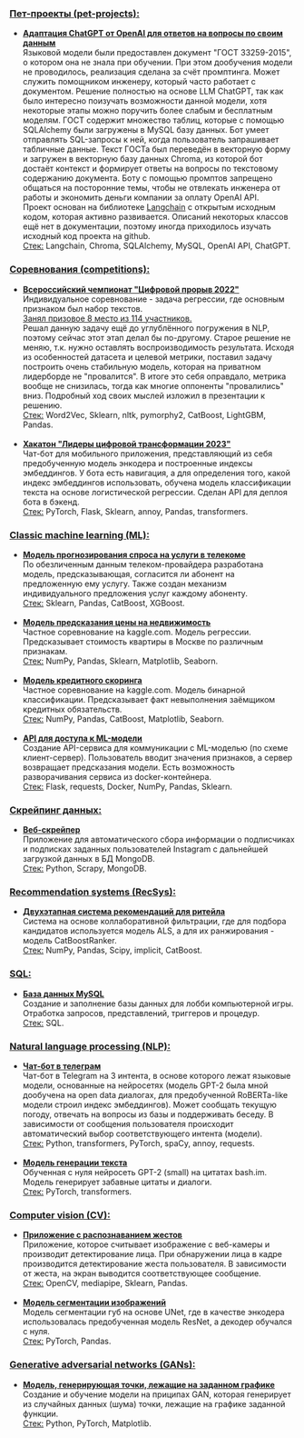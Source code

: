 ### <ins>Пет-проекты (pet-projects):</ins>

- **<ins>[Адаптация ChatGPT от OpenAI для ответов на вопросы по своим данным](https://github.com/mikhail-rozov/ChatGPT-adaptation)</ins>**  
Языковой модели были предоставлен документ "ГОСТ 33259-2015", о котором она не знала при обучении. При этом дообучения модели не проводилось, реализация сделана за счёт промптинга. Может служить помощником инженеру, который часто работает с документом. Решение полностью на основе LLM ChatGPT, так как было интересно поизучать возможности данной модели, хотя некоторые этапы можно поручить более слабым и бесплатным моделям. ГОСТ содержит множество таблиц, которые с помощью SQLAlchemy были загружены в MySQL базу данных. Бот умеет отправлять SQL-запросы к ней, когда пользователь запрашивает табличные данные. Текст ГОСТа был переведён в векторную форму и загружен в векторную базу данных Chroma, из которой бот достаёт контекст и формирует ответы на вопросы по текстовому содержанию документа. Боту с помощью промптов запрещено общаться на посторонние темы, чтобы не отвлекать инженера от работы и экономить деньги компании за оплату OpenAI API.  
Проект основан на библиотеке [Langchain](https://github.com/hwchase17/langchain) с открытым исходным кодом, которая активно развивается. Описаний некоторых классов ещё нет в документации, поэтому иногда приходилось изучать исходный код проекта на github.  
<ins>Стек:</ins> Langchain, Chroma, SQLAlchemy, MySQL, OpenAI API, ChatGPT.

### <ins>Соревнования (competitions):</ins>

- **<ins>[Всероссийский чемпионат "Цифровой прорыв 2022"](https://github.com/mikhail-rozov/Digital_Breakthrough_2022)</ins>**  
Индивидуальное соревнование - задача регрессии, где основным признаком был набор текстов.  
<ins>Занял призовое 8 место из 114 участников.</ins>   
Решал данную задачу ещё до углублённого погружения в NLP, поэтому сейчас этот этап делал бы по-другому. Старое решение не меняю, т.к. нужно оставлять воспроизводимость результата. Исходя из особенностей датасета и целевой метрики, поставил задачу построить очень стабильную модель, которая на приватном лидерборде не "провалится". В итоге это себя оправдало, метрика вообще не снизилась, тогда как многие оппоненты "провалились" вниз. Подробный ход своих мыслей изложил в презентации к решению.  
<ins>Стек:</ins> Word2Vec, Sklearn, nltk, pymorphy2, CatBoost, LightGBM, Pandas.  
    <br>
- **<ins>[Хакатон "Лидеры цифровой трансформации 2023"](https://github.com/mikhail-rozov/Hackaton-DTL2023)</ins>**  
Чат-бот для мобильного приложения, представляющий из себя предобученную модель энкодера и построенные индексы эмбеддингов. У бота есть навигация, а для определения того, какой индекс эмбеддингов использовать, обучена модель классификации текста на основе логистической регрессии. Сделан API для деплоя бота в бэкенд.  
<ins>Стек:</ins> PyTorch, Flask, Sklearn, annoy, Pandas, transformers.  

### <ins>Classic machine learning (ML):</ins>

- **<ins>[Модель прогнозирования спроса на услуги в телекоме](https://github.com/mikhail-rozov/Megafon_project)</ins>**  
По обезличенным данным телеком-провайдера разработана модель,
предсказывающая, согласится ли абонент на предложенную ему услугу. Также создан
механизм индивидуального предложения услуг каждому абоненту.  
<ins>Стек:</ins> Sklearn, Pandas, CatBoost, XGBoost.  
    <br>
- **<ins>[Модель предсказания цены на недвижимость](https://github.com/mikhail-rozov/Data_science_modules_1/tree/master/Course_project)</ins>**  
Частное соревнование на kaggle.com. Модель регрессии. Предсказывает стоимость квартиры в Москве по различным признакам.  
<ins>Стек:</ins> NumPy, Pandas, Sklearn, Matplotlib, Seaborn.  
    <br>
- **<ins>[Модель кредитного скоринга](https://github.com/mikhail-rozov/-Data_science_modules_2/tree/master/Course_project)</ins>**  
Частное соревнование на kaggle.com. Модель бинарной классификации. Предсказывает факт невыполнения заёмщиком кредитных обязательств.  
<ins>Стек:</ins> NumPy, Pandas, CatBoost, Matplotlib, Seaborn.  
    <br>
- **<ins>[API для доступа к ML-модели](https://github.com/mikhail-rozov/ML_in_business/tree/master/Project)</ins>**  
Создание API-сервиса для коммуникации с ML-моделью (по схеме клиент-сервер). Пользователь вводит значения признаков, а сервер возвращает предсказания модели. Есть возможность разворачивания сервиса из docker-контейнера.  
<ins>Стек:</ins> Flask, requests, Docker, NumPy, Pandas, Sklearn.

### <ins>Скрейпинг данных:</ins>

- **<ins>[Веб-скрейпер](https://github.com/mikhail-rozov/Data_collection_methods/tree/master/Lesson_8)</ins>**  
Приложение для автоматического сбора информации о подписчиках и подписках заданных
пользователей Instagram с дальнейшей загрузкой данных в БД MongoDB.  
<ins>Стек:</ins> Python, Scrapy, MongoDB.

### <ins>Recommendation systems (RecSys):</ins>

- **<ins>[Двухэтапная система рекомендаций для ритейла](https://github.com/mikhail-rozov/Recommendation_systems/tree/master/Lesson_8)</ins>**  
Система на основе коллаборативной фильтрации, где для подбора кандидатов используется модель ALS, а для их ранжирования - модель CatBoostRanker.  
<ins>Стек:</ins> NumPy, Pandas, Scipy, implicit, CatBoost.

### <ins>SQL:</ins>

- **<ins>[База данных MySQL](https://github.com/mikhail-rozov/MySQL_project)</ins>**  
Cоздание и заполнение базы данных для лобби компьютерной игры.
Отработка запросов, представлений, триггеров и процедур.  
<ins>Стек:</ins> SQL.

### <ins>Natural language processing (NLP):</ins>

- **<ins>[Чат-бот в телеграм](https://github.com/mikhail-rozov/nlp-introduction/tree/master/Course_project)</ins>**  
Чат-бот в Telegram на 3 интента, в основе которого лежат языковые модели,
основанные на нейросетях (модель GPT-2 была мной дообучена на open data диалогах, для предобученной RoBERTa-like модели строил индекс эмбеддингов). Может сообщать
текущую погоду, отвечать на вопросы из базы и поддерживать беседу. В зависимости от
сообщения пользователя происходит автоматический выбор соответствующего интента
(модели).  
<ins>Стек:</ins> Python, transformers, PyTorch, spaCy, annoy, requests.  
    <br>
- **<ins>[Модель генерации текста](https://github.com/mikhail-rozov/nlp-introduction/blob/master/Lesson_14/Lesson_14_task_1.ipynb)</ins>**  
Обученная с нуля нейросеть GPT-2 (small) на цитатах bash.im. Модель генерирует забавные
цитаты и диалоги.  
<ins>Стек:</ins> PyTorch, transformers.

### <ins>Computer vision (CV):</ins>

- **<ins>[Приложение с распознаванием жестов](https://github.com/mikhail-rozov/GB-Pytorch/tree/master/Course_project)</ins>**  
Приложение, которое считывает изображение с веб-камеры и производит детектирование лица. При 
обнаружении лица в кадре производится детектирование жеста пользователя. В
зависимости от жеста, на экран выводится соответствующее сообщение.  
<ins>Стек:</ins> OpenCV, mediapipe, Sklearn, Pandas.  
    <br>
- **<ins>[Модель сегментации изображений](https://github.com/mikhail-rozov/GB-Pytorch/blob/master/Lesson_5/Lesson_5_tasks.ipynb)</ins>**  
Модель сегментации губ на основе UNet, где в качестве энкодера использовалась предобученная модель ResNet, а декодер обучался с нуля.  
<ins>Стек:</ins> PyTorch, Pandas.

### <ins>Generative adversarial networks (GANs):</ins>

- **<ins>[Модель, генерирующая точки, лежащие на заданном графике](https://github.com/mikhail-rozov/GB-Pytorch/blob/master/Lesson_8/Lesson_8_task.ipynb)</ins>**  
Создание и обучение модели на приципах GAN, которая генерирует из случайных данных (шума) точки, лежащие на графике заданной функции.  
<ins>Стек:</ins> Python, PyTorch, Matplotlib.
